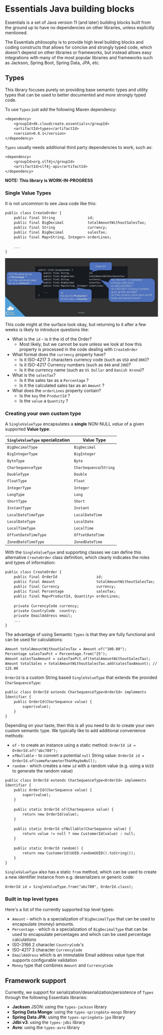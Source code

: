 # Essentials Java building blocks

Essentials is a set of Java version 11 (and later) building blocks built from the ground up to have no dependencies
on other libraries, unless explicitly mentioned.

The Essentials philosophy is to provide high level building blocks and coding constructs that allows for concise and
strongly typed code, which doesn't depend on other libraries or frameworks, but instead allows easy integrations with
many of the most popular libraries and frameworks such as Jackson, Spring Boot, Spring Data, JPA, etc.

## Types

This library focuses purely on providing base semantic types and utility types that can be used to better documented and more
strongly typed code.

To use `Types` just add the following Maven dependency:

```
<dependency>
    <groupId>dk.cloudcreate.essentials</groupId>
    <artifactId>types</artifactId>
    <version>0.8.1</version>
</dependency>
```

`Types` usually needs additional third party dependencies to work, such as:
```
<dependency>
    <groupId>org.slf4j</groupId>
    <artifactId>slf4j-api</artifactId>
</dependency>
```

**NOTE:**
**This library is WORK-IN-PROGRESS**

### Single Value Types

It is not uncommon to see Java code like this:

```
public class CreateOrder {
    public final String               id;
    public final BigDecimal           totalAmountWithoutSalesTax;
    public final String               currency;
    public final BigDecimal           salesTax;
    public final Map<String, Integer> orderLines;

    ...
}
```

![Ambiguous Command](media/strongly_typed_properties.png)

This code might at the surface look okay, but returning to it after a few weeks is likely to introduce questions like:

- What is the `id` - is it the id of the Order?
    - Most likely, but we cannot be sure unless we look at how this property is processed in the code dealing
      with `CreateOrder`
- What format does the `currency` property have?
    - Is it ISO-4217 3 characters currency code (such as `USD` and `DKK`)?
    - Is it ISO-4217 Currency numbers (such as `840` and `208`)?
    - Is it the currency name (such as `US Dollar` and `Danish Krone`)?
- What is the `salesTax`?
    - Is it the sales tax as a `Percentage` ?
    - Is it the calculated sales tax as an `Amount` ?
- What does the `orderLines` property contain?
    - Is the `key` the `ProductId` ?
    - Is the `value` a `Quantity` ?

### Creating your own custom type

A `SingleValueType` encapsulates a **single** NON-NULL _value_ of a given supported **Value type**:

| `SingleValueType` specialization | Value Type              | 
|----------------------------------|-------------------------|
| `BigDecimalType`                 | `BigDecimal`            |
| `BigIntegerType`                 | `BigInteger`            |
| `ByteType`                       | `Byte`                  |
| `CharSequenceType`               | `CharSequence`/`String` |
| `DoubleType`                     | `Double`                |
| `FloatType`                      | `Float`                 |
| `IntegerType`                    | `Integer`               |
| `LongType`                       | `Long`                  |
| `ShortType`                      | `Short`                 |
| `InstantType`                    | `Instant`               |
| `LocalDateTimeType`              | `LocalDateTime`         |
| `LocalDateType`                  | `LocalDate`             |
| `LocalTimeType`                  | `LocalTime`             |
| `OffsetDateTimeType`             | `OffsetDateTime`        |
| `ZonedDateTimeType`              | `ZonedDateTime`         |

With the `SingleValueType` and supporting classes we can define this alternative `CreateOrder` class definition, which
clearly indicates the roles and types of information:

```
public class CreateOrder {
    public final OrderId                  id;
    public final Amount                   totalAmountWithoutSalesTax;
    public final Currency                 currency;
    public final Percentage               salesTax;
    public final Map<ProductId, Quantity> orderLines;

    private CurrencyCode currency;
    private CountryCode  country;
    private EmailAddress email;
    ...
}
```

The advantage of using Semantic `Types` is that they are fully functional and can be used for calculations:

```
Amount totalAmountWithoutSalesTax = Amount.of("100.00");
Percentage salesTaxPct = Percentage.from("25");
Amount salesTaxAmount = salesTaxPct.of(totalAmountWithoutSalesTax);
Amount totalSales = totalAmountWithoutSalesTax.add(salesTaxAmount); // 125.00
```

`OrderId` is a custom String based `SingleValueType` that extends the provided `CharSequenceType`:

```
public class OrderId extends CharSequenceType<OrderId> implements Identifier {
    public OrderId(CharSequence value) {
        super(value);
    }
}
```

Depending on your taste, then this is all you need to do to create your own custom semantic type. We typically like to add
additional convenience methods:

- `of` - to create an instance using a static method: `OrderId id = OrderId.of("abc789");`
- `ofNullable` - to convert a potential `null` String value: `OrderId id = OrderId.of(someParameterThatMaybeNull);`
- `random` - which creates a new `id` with a random value (e.g. using a `UUID` to generate the random value)

```
public class OrderId extends CharSequenceType<OrderId> implements Identifier {
    public OrderId(CharSequence value) {
        super(value);
    }

    public static OrderId of(CharSequence value) {
        return new OrderId(value);
    }

    public static OrderId ofNullable(CharSequence value) {
        return value != null ? new CustomerId(value) : null;
    }

    public static OrderId random() {
        return new CustomerId(UUID.randomUUID().toString());
    }
}
```

`SingleValueType` also has a static `from` method, which can be used to create a new identifier instance from e.g.
deserializers or generic code:

`OrderId id = SingleValueType.from("abc789", OrderId.class);`

### Built in top level types

Here's a list of the currently supported top level types:

- `Amount` - which is a specialization of `BigDecimalType` that can be used to encapsulate (money) amounts.
- `Percentage` - which is a specialization of `BigDecimalType` that can be used to encapsulate percentages and which can
  be used percentage calculations
- ISO-3166 2 character `CountryCode`'s
- ISO-4217 3 character `CurrencyCode`
- `EmailAddress` which is an immutable Email address value type that supports configurable validation
- `Money` type that combines `Amount` and `CurrencyCode`

## Framework support

Currently, we support for serialization/deserialization/persistence of `Types` through the following Essentials
libraries:

- **Jackson** JSON: using the `types-jackson` library
- **Spring Data Mongo**: using the `types-springdata-mongo` library
- **Spring Data JPA**: using the  `types-springdata-jpa` library
- **Jdbi v3**: using the `types-jdbi` library
- **Avro**: using the `types-avro` library